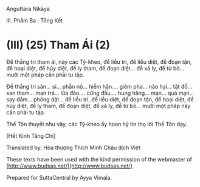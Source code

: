  

Aṅguttara Nikāya

III. Phẩm Ba : Tổng Kết

# (III) (25) Tham Ái (2)

Ðể thắng tri tham ái, này các Tỷ-kheo, để liễu tri, để liễu diệt, để đoạn tận, để hoại diệt, để hủy diệt, để ly tham, để đoạn diệt... để xả ly, để từ bỏ... mười một pháp cần phải tu tập.

Ðể thắng tri sân... si... phẫn nộ... hiềm hận.... gièm pha... não hại... tật đố... xan tham... man trá... lừa đảo.... cứng đầu.... hung hăng... mạn... quá mạn... say đắm... phóng dật... để liễu tri, để liễu diệt, để đoạn tận, để hoại diệt, để hủy diệt, để ly tham, để đoạn diệt, để xả ly, để từ bỏ... mười một pháp này cần phải tu tập.

Thế Tôn thuyết như vậy, các Tỷ-kheo ấy hoan hỷ tín thọ lời Thế Tôn dạy.

\[Hết Kinh Tăng Chi\]

Translated by: Hòa thượng Thích Minh Châu dịch Việt

These texts have been used with the kind permission of the webmaster of [http://www.budsas.net/](http://www.budsas.net/)

Prepared for SuttaCentral by Ayya Vimala.